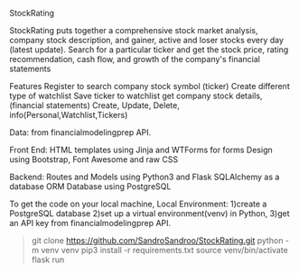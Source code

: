

StockRating

StockRating puts together a comprehensive stock market analysis, company stock description, and gainer, active and loser stocks every day (latest update). Search for a particular ticker and get the stock price, rating recommendation, cash flow, and growth of the company's financial statements

Features
Register to search company stock symbol (ticker)
Create different type of watchlist
Save ticker to watchlist
get company stock details, (financial statements)
Create, Update, Delete, info(Personal,Watchlist,Tickers)

Data:
from financialmodelingprep API.


Front End:
HTML templates using Jinja and WTForms for forms Design using Bootstrap, Font Awesome and raw CSS

Backend:
Routes and Models using Python3 and Flask SQLAlchemy as a database ORM Database using PostgreSQL



To get the code on your local machine, 
Local Environment:
1)create a PostgreSQL database 
2)set up a virtual environment(venv) in Python, 
3)get an API key from financialmodelingprep API.

> git clone https://github.com/SandroSandroo/StockRating.git
> python -m venv venv
> pip3 install -r requirements.txt
> source venv/bin/activate
> flask run
